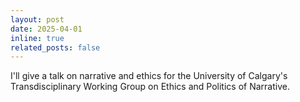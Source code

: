 ```yaml
---
layout: post
date: 2025-04-01
inline: true
related_posts: false
---
```


I'll give a talk on narrative and ethics for the University of Calgary's Transdisciplinary Working Group on Ethics and Politics of Narrative.
